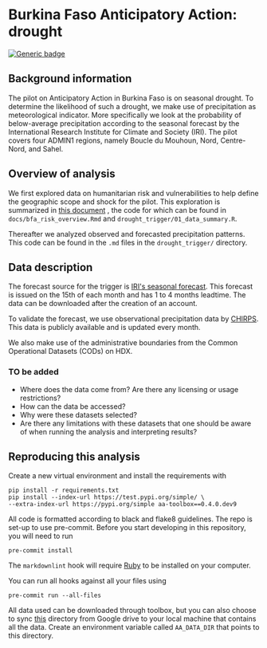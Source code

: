 # Burkina Faso Anticipatory Action: drought

[![Generic badge](https://img.shields.io/badge/STATUS-ENDORSED-%231EBFB3)](https://shields.io/)

## Background information

The pilot on Anticipatory Action in Burkina Faso is on seasonal drought.
To determine the likelihood of such a drought, we make use of precipitation
as meteorological indicator.
More specifically we look at the probability of below-average precipitation
according to the seasonal forecast
by the International Research Institute for Climate and Society (IRI).
The pilot covers four ADMIN1 regions,
namely Boucle du Mouhoun, Nord, Centre-Nord, and Sahel.

## Overview of analysis

We first explored data on humanitarian risk and vulnerabilities to help define
the geographic scope and shock for the pilot.
This exploration is summarized in
[this document](https://ocha-dap.github.io/pa-anticipatory-action/analyses/bfa/notebooks/bfa_risk_overview.html)
, the code for which can be found in  `docs/bfa_risk_overview.Rmd`
and `drought_trigger/01_data_summary.R`.

Thereafter we analyzed observed and forecasted precipitation patterns.
This code can be found in the `.md` files in the `drought_trigger/` directory.

## Data description

The forecast source for the trigger is
[IRI's seasonal forecast](https://iridl.ldeo.columbia.edu/maproom/Global/Forecasts/NMME_Seasonal_Forecasts/Precipitation_ELR.html).
This forecast is issued on the 15th of each month and has 1 to 4 months
leadtime.
The data can be downloaded after the creation of an account.

To validate the forecast, we use observational precipitation data by
[CHIRPS](https://www.chc.ucsb.edu/data/chirps).
This data is publicly available and is updated every month.

We also make use of the administrative boundaries from the
Common Operational Datasets (CODs) on HDX.

### TO be added

- Where does the data come from? Are there any licensing or usage restrictions?
- How can the data be accessed?
- Why were these datasets selected?
- Are there any limitations with these datasets that one should be aware
    of when running the analysis and interpreting results?

## Reproducing this analysis

Create a new virtual environment and install the requirements with

```shell
pip install -r requirements.txt
pip install --index-url https://test.pypi.org/simple/ \
--extra-index-url https://pypi.org/simple aa-toolbox==0.4.0.dev9
```

All code is formatted according to black and flake8 guidelines.
The repo is set-up to use pre-commit.
Before you start developing in this repository, you will need to run

```shell
pre-commit install
```

The `markdownlint` hook will require
[Ruby](https://www.ruby-lang.org/en/documentation/installation/)
to be installed on your computer.

You can run all hooks against all your files using

```shell
pre-commit run --all-files
```

All data used can be downloaded through toolbox, but you can also choose to
sync [this](<https://drive.google.com/drive/u/3/folders/1RVpnCUpxHQ-jokV_27xLRqOs6qR_8mqQ>)
directory from Google drive to your local machine that contains all the data.
Create an environment variable called `AA_DATA_DIR`
that points to this directory.
